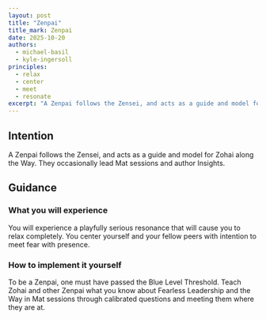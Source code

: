 ```yaml
---
layout: post
title: "Zenpai"
title_mark: Zenpai
date: 2025-10-20
authors:
  - michael-basil
  - kyle-ingersoll
principles:
  - relax
  - center
  - meet
  - resonate
excerpt: "A Zenpai follows the Zensei, and acts as a guide and model for Zohai along the Way."
---
```


## Intention

A Zenpai follows the Zensei, and acts as a guide and model for Zohai along the Way.  They occasionally lead Mat sessions and author Insights.

## Guidance

### What you will experience

You will experience a playfully serious resonance that will cause you to relax completely. You center yourself and your fellow peers with intention to meet fear with presence.

### How to implement it yourself

To be a Zenpai, one must have passed the Blue Level Threshold. Teach Zohai and other Zenpai what you know about Fearless Leadership and the Way in Mat sessions through calibrated questions and meeting them where they are at.
